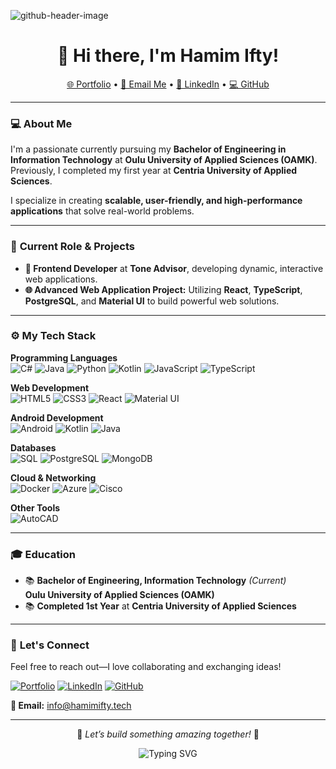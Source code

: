 ![github-header-image](https://github.com/user-attachments/assets/cfed20ac-e8be-47ba-8dd8-9f62ae708a01)

<h1 align="center">👋 Hi there, I'm <strong>Hamim Ifty</strong>!</h1>

<p align="center">
  <a href="https://hamimifty.tech">🌐 Portfolio</a> •
  <a href="mailto:info@hamimifty.tech">📧 Email Me</a> •
  <a href="https://www.linkedin.com/in/hamimifty/">🔗 LinkedIn</a> •
  <a href="https://github.com/hamim-ifty">💻 GitHub</a>
</p>

---

### 💻 **About Me**

I'm a passionate <span id="typed"></span> currently pursuing my **Bachelor of Engineering in Information Technology** at **Oulu University of Applied Sciences (OAMK)**. Previously, I completed my first year at **Centria University of Applied Sciences**.

I specialize in creating **scalable, user-friendly, and high-performance applications** that solve real-world problems.

---

### 🚀 **Current Role & Projects**

- **🎯 Frontend Developer** at **Tone Advisor**, developing dynamic, interactive web applications.
- **🌐 Advanced Web Application Project:** Utilizing **React**, **TypeScript**, **PostgreSQL**, and **Material UI** to build powerful web solutions.

---

### ⚙️ **My Tech Stack**

**Programming Languages**  
![C#](https://img.shields.io/badge/C%23-239120?style=flat-square&logo=c-sharp&logoColor=white)
![Java](https://img.shields.io/badge/Java-007396?style=flat-square&logo=java&logoColor=white)
![Python](https://img.shields.io/badge/Python-3776AB?style=flat-square&logo=python&logoColor=white)
![Kotlin](https://img.shields.io/badge/Kotlin-0095D5?style=flat-square&logo=kotlin&logoColor=white)
![JavaScript](https://img.shields.io/badge/JavaScript-F7DF1E?style=flat-square&logo=javascript&logoColor=black)
![TypeScript](https://img.shields.io/badge/TypeScript-3178C6?style=flat-square&logo=typescript&logoColor=white)

**Web Development**  
![HTML5](https://img.shields.io/badge/HTML5-E34F26?style=flat-square&logo=html5&logoColor=white)
![CSS3](https://img.shields.io/badge/CSS3-1572B6?style=flat-square&logo=css3&logoColor=white)
![React](https://img.shields.io/badge/React-61DAFB?style=flat-square&logo=react&logoColor=black)
![Material UI](https://img.shields.io/badge/Material%20UI-0081CB?style=flat-square&logo=mui&logoColor=white)

**Android Development**  
![Android](https://img.shields.io/badge/Android-3DDC84?style=flat-square&logo=android&logoColor=white)
![Kotlin](https://img.shields.io/badge/Kotlin-7F52FF?style=flat-square&logo=kotlin&logoColor=white)
![Java](https://img.shields.io/badge/Java-007396?style=flat-square&logo=java&logoColor=white)

**Databases**  
![SQL](https://img.shields.io/badge/SQL-4479A1?style=flat-square&logo=postgresql&logoColor=white)
![PostgreSQL](https://img.shields.io/badge/PostgreSQL-336791?style=flat-square&logo=postgresql&logoColor=white)
![MongoDB](https://img.shields.io/badge/MongoDB-47A248?style=flat-square&logo=mongodb&logoColor=white)

**Cloud & Networking**  
![Docker](https://img.shields.io/badge/Docker-2496ED?style=flat-square&logo=docker&logoColor=white)
![Azure](https://img.shields.io/badge/Azure-0078D4?style=flat-square&logo=microsoft-azure&logoColor=white)
![Cisco](https://img.shields.io/badge/Cisco_Networking-1BA0D7?style=flat-square&logo=cisco&logoColor=white)

**Other Tools**  
![AutoCAD](https://img.shields.io/badge/AutoCAD-000000?style=flat-square&logo=autocad&logoColor=white)

---

### 🎓 **Education**

- 📚 **Bachelor of Engineering, Information Technology** *(Current)*  
  **Oulu University of Applied Sciences (OAMK)**  
- 📚 **Completed 1st Year** at **Centria University of Applied Sciences**

---

### 💬 **Let's Connect**

Feel free to reach out—I love collaborating and exchanging ideas!

[![Portfolio](https://img.shields.io/badge/Portfolio-hamimifty.tech-blue?style=flat-square&logo=google-chrome&logoColor=white)](https://hamimifty.tech)
[![LinkedIn](https://img.shields.io/badge/LinkedIn-Connect-blue?style=flat-square&logo=linkedin&logoColor=white)](https://www.linkedin.com/in/hamimifty/)
[![GitHub](https://img.shields.io/badge/GitHub-Follow-black?style=flat-square&logo=github&logoColor=white)](https://github.com/hamim-ifty)

**📧 Email:** [info@hamimifty.tech](mailto:info@hamimifty.tech)

---

<p align="center">🚀 <i>Let’s build something amazing together!</i> 🚀</p>

<!-- Typing Animation Script -->
<p align="center">
  <img src="https://readme-typing-svg.demolab.com?font=Fira+Code&size=20&duration=2000&pause=1000&center=true&width=435&lines=Web+%26+Android+Developer;Frontend+Developer;Tech+Enthusiast" alt="Typing SVG" />
</p>
